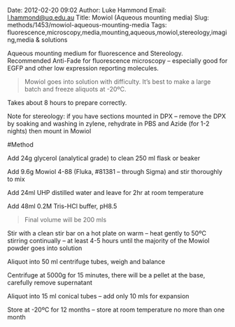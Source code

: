 Date: 2012-02-20 09:02
Author: Luke Hammond
Email: l.hammond@uq.edu.au
Title: Mowiol (Aqueous mounting media)
Slug: methods/1453/mowiol-aqueous-mounting-media
Tags: fluorescence,microscopy,media,mounting,aqueous,mowiol,stereology,imaging,media &amp; solutions

Aqueous mounting medium for fluorescence and Stereology. Recommended Anti-Fade for fluorescence microscopy – especially good for EGFP and other low expression reporting molecules.




>Mowiol goes into solution with difficulty. It’s best to make a large batch and freeze aliquots at -20ºC.

Takes about 8 hours to prepare correctly.

Note for stereology: if you have sections mounted in DPX – remove the DPX by soaking and washing in zylene, rehydrate in PBS and Azide (for 1-2 nights) then mount in Mowiol




#Method

Add 24g glycerol (analytical grade) to clean 250 ml flask or beaker



Add 9.6g Mowiol 4-88 (Fluka, #81381 – through Sigma) and stir thoroughly to mix



Add 24ml UHP distilled water and leave for 2hr at room temperature



Add 48ml 0.2M Tris-HCl buffer, pH8.5


>Final volume will be 200 mls


Stir with a clean stir bar on a hot plate on warm – heat gently to 50ºC stirring continually – at least 4-5 hours until the majority of the Mowiol powder goes into solution



Aliquot into 50 ml centrifuge tubes, weigh and balance



Centrifuge at 5000g for 15 minutes, there will be a pellet at the base, carefully remove supernatant



Aliquot into 15 ml conical tubes – add only 10 mls for expansion



Store at -20ºC for 12 months – store at room temperature no more than one month





